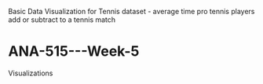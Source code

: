 Basic Data Visualization for Tennis dataset - average time pro tennis players add or subtract to a tennis match

# ANA-515---Week-5
Visualizations
